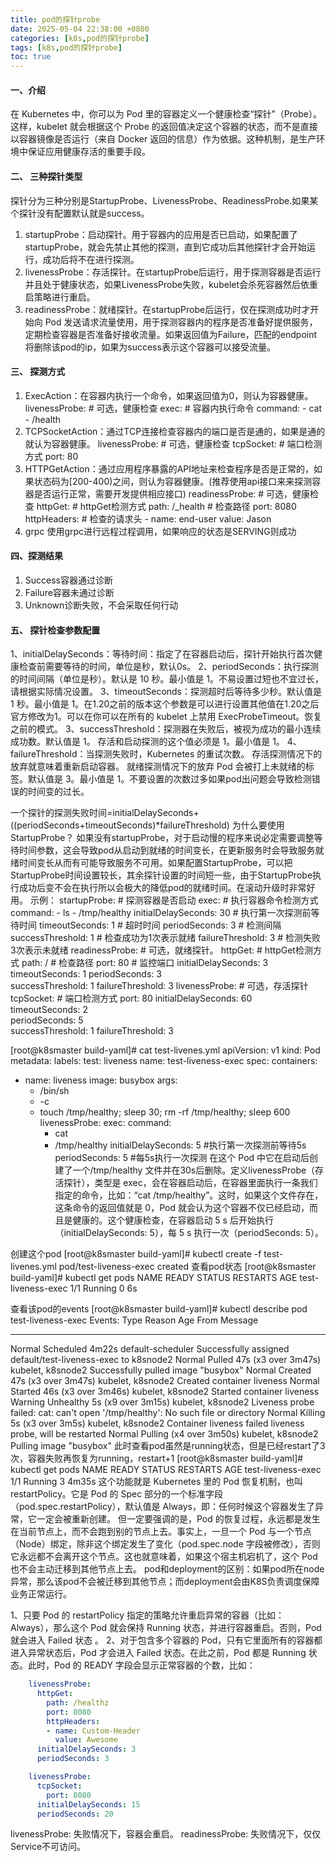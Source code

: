 ```yaml
---
title: pod的探针probe
date: 2025-05-04 22:38:00 +0800
categories: [k8s,pod的探针probe]
tags: [k8s,pod的探针probe]
toc: true
---
```



#### 一、介绍
在 Kubernetes 中，你可以为 Pod 里的容器定义一个健康检查“探针”（Probe）。这样，kubelet 就会根据这个 Probe 的返回值决定这个容器的状态，而不是直接以容器镜像是否运行（来自 Docker 返回的信息）作为依据。这种机制，是生产环境中保证应用健康存活的重要手段。

#### 二、 三种探针类型
探针分为三种分别是StartupProbe、LivenessProbe、ReadinessProbe.如果某个探针没有配置默认就是success。
1. startupProbe：启动探针。用于容器内的应用是否已启动，如果配置了startupProbe，就会先禁止其他的探测，直到它成功后其他探针才会开始运行，成功后将不在进行探测。
2. livenessProbe：存活探针。在startupProbe后运行，用于探测容器是否运行并且处于健康状态，如果LivenessProbe失败，kubelet会杀死容器然后依重启策略进行重启。
3. readinessProbe：就绪探针。在startupProbe后运行，仅在探测成功时才开始向 Pod 发送请求流量使用，用于探测容器内的程序是否准备好提供服务，定期检查容器是否准备好接收流量。如果返回值为Failure，匹配的endpoint将删除该pod的ip，如果为success表示这个容器可以接受流量。

#### 三、 探测方式
1. ExecAction：在容器内执行一个命令，如果返回值为0，则认为容器健康。
livenessProbe:  # 可选，健康检查
      exec:        # 容器内执行命令
        command: 
        - cat
        - /health
2. TCPSocketAction：通过TCP连接检查容器内的端口是否是通的，如果是通的就认为容器健康。
livenessProbe:  # 可选，健康检查
      tcpSocket:    # 端口检测方式
        port: 80
3. HTTPGetAction：通过应用程序暴露的API地址来检查程序是否是正常的，如果状态码为[200-400)之间，则认为容器健康。(推荐使用api接口来来探测容器是否运行正常，需要开发提供相应接口)
readinessProbe:    # 可选，健康检查
      httpGet:        # httpGet检测方式
        path: /_health # 检查路径
        port: 8080
        httpHeaders:   # 检查的请求头
        - name: end-user
          value: Jason
4. grpc
使用grpc进行远程过程调用，如果响应的状态是SERVING则成功

#### 四、探测结果
1. Success容器通过诊断
2. Failure容器未通过诊断
3. Unknown诊断失败，不会采取任何行动
   
#### 五、 探针检查参数配置
1、initialDelaySeconds：等待时间：指定了在容器启动后，探针开始执行首次健康检查前需要等待的时间，单位是秒，默认0s。
2、periodSeconds：执行探测的时间间隔（单位是秒）。默认是 10 秒。最小值是 1。不易设置过短也不宜过长，请根据实际情况设置。
3、timeoutSeconds：探测超时后等待多少秒。默认值是 1 秒。最小值是 1。在1.20之前的版本这个参数是可以进行设置其他值在1.20之后官方修改为1。可以在你可以在所有的 kubelet 上禁用 ExecProbeTimeout。恢复之前的模式。
3、successThreshold：探测器在失败后，被视为成功的最小连续成功数。默认值是 1。 存活和启动探测的这个值必须是 1。最小值是 1。
4、failureThreshold：当探测失败时，Kubernetes 的重试次数。 存活探测情况下的放弃就意味着重新启动容器。 就绪探测情况下的放弃 Pod 会被打上未就绪的标签。默认值是 3。最小值是 1。不要设置的次数过多如果pod出问题会导致检测错误的时间变的过长。

一个探针的探测失败时间=initialDelaySeconds+((periodSeconds+timeoutSeconds)*failureThreshold)
为什么要使用StartupProbe？
如果没有startupProbe，对于启动慢的程序来说必定需要调整等待时间参数，这会导致pod从启动到就绪的时间变长，在更新服务时会导致服务就绪时间变长从而有可能导致服务不可用。如果配置StartupProbe，可以把StartupProbe时间设置较长，其余探针设置的时间短一些，由于StartupProbe执行成功后变不会在执行所以会极大的降低pod的就绪时间。在滚动升级时非常好用。
示例：
    startupProbe: # 探测容器是否启动
      exec:        # 执行容器命令检测方式
        command: 
        - ls
        - /tmp/healthy
      initialDelaySeconds: 30   # 执行第一次探测前等待时间
      timeoutSeconds: 1         # 超时时间
      periodSeconds: 3          # 检测间隔
      successThreshold: 1       # 检查成功为1次表示就绪
      failureThreshold: 3       # 检测失败3次表示未就绪
    readinessProbe: # 可选，就绪探针。
      httpGet:      # httpGet检测方式
        path: / # 检查路径
        port: 80        # 监控端口
      initialDelaySeconds: 3
      timeoutSeconds: 1 
      periodSeconds: 3  
      successThreshold: 1 
      failureThreshold: 3 
    livenessProbe:  # 可选，存活探针
      tcpSocket:    # 端口检测方式
        port: 80
      initialDelaySeconds: 60       
      timeoutSeconds: 2     
      periodSeconds: 5      
      successThreshold: 1 
      failureThreshold: 3

[root@k8smaster build-yaml]# cat test-livenes.yml
apiVersion: v1
kind: Pod
metadata:
  labels:
    test: liveness
  name: test-liveness-exec
spec:
  containers:
  - name: liveness
    image: busybox
    args:
    - /bin/sh
    - -c
    - touch /tmp/healthy; sleep 30; rm -rf /tmp/healthy; sleep 600
    livenessProbe:
      exec:
        command:
        - cat
        - /tmp/healthy
      initialDelaySeconds: 5      #执行第一次探测前等待5s
      periodSeconds: 5            #每5s执行一次探测
在这个 Pod 中它在启动后创建了一个/tmp/healthy 文件并在30s后删除。定义livenessProbe（存活探针），类型是 exec，会在容器启动后，在容器里面执行一条我们指定的命令，比如：“cat /tmp/healthy”。这时，如果这个文件存在，这条命令的返回值就是 0，Pod 就会认为这个容器不仅已经启动，而且是健康的。这个健康检查，在容器启动 5 s 后开始执行（initialDelaySeconds: 5），每 5 s 执行一次（periodSeconds: 5）。

创建这个pod
[root@k8smaster build-yaml]# kubectl create -f test-livenes.yml 
pod/test-liveness-exec created
查看pod状态
[root@k8smaster build-yaml]# kubectl get pods
NAME                                READY   STATUS    RESTARTS   AGE
test-liveness-exec                  1/1     Running   0          6s

查看该pod的events
[root@k8smaster build-yaml]# kubectl describe pod test-liveness-exec
Events:
  Type     Reason     Age                        From               Message
  ----     ------     ----                       ----               -------
  Normal   Scheduled  4m22s                      default-scheduler  Successfully assigned default/test-liveness-exec to k8snode2
  Normal   Pulled     47s (x3 over 3m47s)        kubelet, k8snode2  Successfully pulled image "busybox"
  Normal   Created    47s (x3 over 3m47s)        kubelet, k8snode2  Created container liveness
  Normal   Started    46s (x3 over 3m46s)        kubelet, k8snode2  Started container liveness
  Warning  Unhealthy  5s (x9 over 3m15s)         kubelet, k8snode2  Liveness probe failed: cat: can't open '/tmp/healthy': No such file or directory
  Normal   Killing    5s (x3 over 3m5s)          kubelet, k8snode2  Container liveness failed liveness probe, will be restarted
  Normal   Pulling    <invalid> (x4 over 3m50s)  kubelet, k8snode2  Pulling image "busybox"
此时查看pod虽然是running状态，但是已经restart了3次，容器失败再恢复为running，restart+1
[root@k8smaster build-yaml]# kubectl get pods
NAME                                READY   STATUS    RESTARTS   AGE
test-liveness-exec                  1/1     Running   3          4m35s
这个功能就是 Kubernetes 里的 Pod 恢复机制，也叫 restartPolicy。它是 Pod 的 Spec 部分的一个标准字段（pod.spec.restartPolicy），默认值是 Always，即：任何时候这个容器发生了异常，它一定会被重新创建。
但一定要强调的是，Pod 的恢复过程，永远都是发生在当前节点上，而不会跑到别的节点上去。事实上，一旦一个 Pod 与一个节点（Node）绑定，除非这个绑定发生了变化（pod.spec.node 字段被修改），否则它永远都不会离开这个节点。这也就意味着，如果这个宿主机宕机了，这个 Pod 也不会主动迁移到其他节点上去。
pod和deployment的区别：如果pod所在node异常，那么该pod不会被迁移到其他节点；而deployment会由K8S负责调度保障业务正常运行。

1、只要 Pod 的 restartPolicy 指定的策略允许重启异常的容器（比如：Always），那么这个 Pod 就会保持 Running 状态，并进行容器重启。否则，Pod 就会进入 Failed 状态 。
2、对于包含多个容器的 Pod，只有它里面所有的容器都进入异常状态后，Pod 才会进入 Failed 状态。在此之前，Pod 都是 Running 状态。此时，Pod 的 READY 字段会显示正常容器的个数，比如：


```yaml
    livenessProbe:
      httpGet:
        path: /healthz
        port: 8080
        httpHeaders:
        - name: Custom-Header
          value: Awesome
      initialDelaySeconds: 3
      periodSeconds: 3

    livenessProbe:
      tcpSocket:
        port: 8080
      initialDelaySeconds: 15
      periodSeconds: 20
```
livenessProbe: 失败情况下，容器会重启。 readinessProbe: 失败情况下，仅仅Service不可访问。
